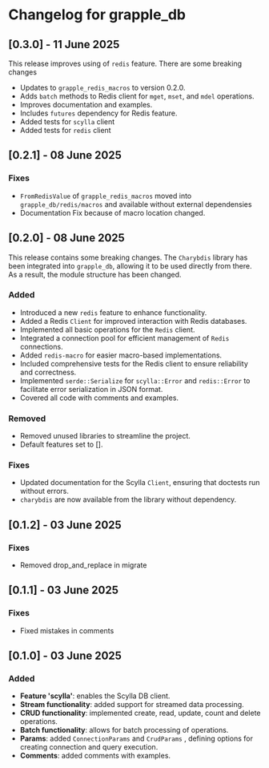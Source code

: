 # Changelog for grapple_db

## [0.3.0] - 11 June 2025

This release improves using of `redis` feature. There are some breaking changes

- Updates to `grapple_redis_macros` to version 0.2.0.
- Adds `batch` methods to Redis client for `mget`, `mset`, and `mdel` operations.
- Improves documentation and examples.
- Includes `futures` dependency for Redis feature.
- Added tests for `scylla` client
- Added tests for `redis` client

## [0.2.1] - 08 June 2025

### Fixes

- `FromRedisValue` of `grapple_redis_macros` moved into `grapple_db/redis/macros` and available without external dependensies
- Documentation Fix because of macro location changed.

## [0.2.0] - 08 June 2025

This release contains some breaking changes. The `Charybdis` library has been integrated into `grapple_db`, allowing it to be used directly from there. As a result, the module structure has been changed.

### Added

- Introduced a new `redis` feature to enhance functionality.
- Added a Redis `Client` for improved interaction with Redis databases.
- Implemented all basic operations for the `Redis` client.
- Integrated a connection pool for efficient management of `Redis` connections.
- Added `redis-macro` for easier macro-based implementations.
- Included comprehensive tests for the Redis client to ensure reliability and correctness.
- Implemented `serde::Serialize` for `scylla::Error` and `redis::Error` to facilitate error serialization in JSON format.
- Covered all code with comments and examples.

### Removed

- Removed unused libraries to streamline the project.
- Default features set to [].

### Fixes

- Updated documentation for the Scylla `Client`, ensuring that doctests run without errors.
- `charybdis` are now available from the library without dependency.

## [0.1.2] - 03 June 2025

### Fixes

- Removed drop_and_replace in migrate

## [0.1.1] - 03 June 2025

### Fixes

- Fixed mistakes in comments

## [0.1.0] - 03 June 2025

### Added

- **Feature 'scylla'**: enables the Scylla DB client.
- **Stream functionality**: added support for streamed data processing.
- **CRUD functionality**: implemented create, read, update, count and delete operations.
- **Batch functionality**: allows for batch processing of operations.
- **Params**: added `ConnectionParams` and `CrudParams` , defining options for creating connection and query execution.
- **Comments**: added comments with examples.
